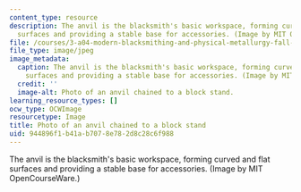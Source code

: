 ```yaml
---
content_type: resource
description: The anvil is the blacksmith's basic workspace, forming curved and flat
  surfaces and providing a stable base for accessories. (Image by MIT OpenCourseWare.)
file: /courses/3-a04-modern-blacksmithing-and-physical-metallurgy-fall-2008/944896f1b41ab7078e782d8c28c6f988_3-a04f08-th.jpg
file_type: image/jpeg
image_metadata:
  caption: The anvil is the blacksmith's basic workspace, forming curved and flat
    surfaces and providing a stable base for accessories. (Image by MIT OpenCourseWare.)
  credit: ''
  image-alt: Photo of an anvil chained to a block stand.
learning_resource_types: []
ocw_type: OCWImage
resourcetype: Image
title: Photo of an anvil chained to a block stand
uid: 944896f1-b41a-b707-8e78-2d8c28c6f988
---
```

The anvil is the blacksmith's basic workspace, forming curved and flat surfaces and providing a stable base for accessories. (Image by MIT OpenCourseWare.)

